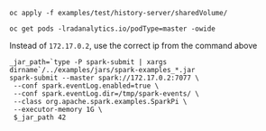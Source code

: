```
oc apply -f examples/test/history-server/sharedVolume/
```

```
oc get pods -lradanalytics.io/podType=master -owide
```

Instead of `172.17.0.2`, use the correct ip from the command above
```
_jar_path=`type -P spark-submit | xargs dirname`/../examples/jars/spark-examples_*.jar
spark-submit --master spark://172.17.0.2:7077 \
 --conf spark.eventLog.enabled=true \
 --conf spark.eventLog.dir=/tmp/spark-events/ \
 --class org.apache.spark.examples.SparkPi \
 --executor-memory 1G \
 $_jar_path 42
```
